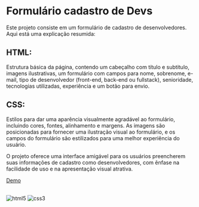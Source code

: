 
# Formulário cadastro de Devs

Este projeto consiste em um formulário de cadastro de desenvolvedores. Aqui está uma explicação resumida:

## HTML: 
Estrutura básica da página, contendo um cabeçalho com título e subtitulo, imagens ilustrativas, um formulário com campos para nome, sobrenome, e-mail, tipo de desenvolvedor (front-end, back-end ou fullstack), senioridade, tecnologias utilizadas, experiência e um botão para envio.

## CSS: 
Estilos para dar uma aparência visualmente agradável ao formulário, incluindo cores, fontes, alinhamento e margens. As imagens são posicionadas para fornecer uma ilustração visual ao formulário, e os campos do formulário são estilizados para uma melhor experiência do usuário.

O projeto oferece uma interface amigável para os usuários preencherem suas informações de cadastro como desenvolvedores, com ênfase na facilidade de uso e na apresentação visual atrativa.

[Demo](https://nayarakarinearaujo.github.io/projeto-formulario/)

<div style="display: inline_block"><br/>
<img alt="html5" src="https://img.shields.io/badge/HTML5-E34F26?style=for-the-badge&logo=html5&logoColor=white"/>
<img alt="css3" src="https://img.shields.io/badge/CSS3-1572B6?style=for-the-badge&logo=css3&logoColor=white"/>
</div><br/>
